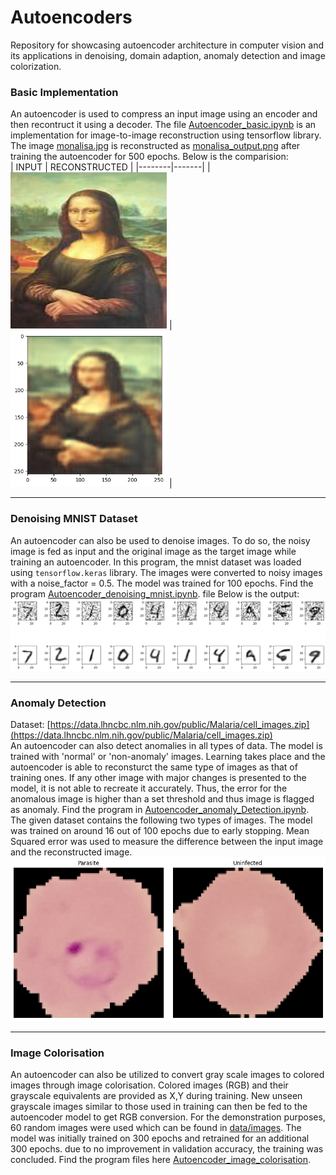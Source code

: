 # Autoencoders
Repository for showcasing autoencoder architecture in computer vision and its applications in denoising, domain adaption, anomaly detection and image colorization.

### Basic Implementation
An autoencoder is used to compress an input image using an encoder and then recontruct it using a decoder. The file [Autoencoder_basic.ipynb](./Autoencoder_basic.ipynb) is an implementation for image-to-image reconstruction using tensorflow library. The image [monalisa.jpg](./data/monalisa.jpg) is reconstructed as [monalisa_output.png](./data/monalisa_output.png) after training the autoencoder for 500 epochs.
Below is the comparision: <br> 
| INPUT | RECONSTRUCTED |
|--------|-------|
| <img src="https://github.com/Parth-D3/Autoencoders/blob/main/data/monalisa.jpg" width="250" height = "250"/> | <img src="https://github.com/Parth-D3/Autoencoders/blob/main/data/monalisa_output.png" width="250" height = "250"/> |
<hr>

### Denoising MNIST Dataset
An autoencoder can also be used to denoise images. To do so, the noisy image is fed as input and the original image as the target image while training an autoencoder. In this program, the mnist dataset was loaded using `tensorflow.keras` library. The images were converted to noisy images with a noise_factor = 0.5. The model was trained for 100 epochs. Find the program  [Autoencoder_denoising_mnist.ipynb](./Autoencoder_denoising_mnist.ipynb). file Below is the output: <br>
<img src="https://github.com/Parth-D3/Autoencoders/blob/main/data/autoencoder_mnist.png" />
<hr>

### Anomaly Detection
Dataset: [https://data.lhncbc.nlm.nih.gov/public/Malaria/cell_images.zip](https://data.lhncbc.nlm.nih.gov/public/Malaria/cell_images.zip)  <br>
An autoencoder can also detect anomalies in all types of data. The model is trained with 'normal' or 'non-anomaly' images. Learning takes place and the autoencoder is able to reconsturct the same type of images as that of training ones. If any other image with major changes is presented to the model, it is not able to recreate it accurately. Thus, the error for the anomalous image is higher than a set threshold and thus image is flagged as anomaly. Find the program in [Autoencoder_anomaly_Detection.ipynb](./Autoencoder_anomaly_Detection.ipynb).<br>
The given dataset contains the following two types of images. The model was trained on around 16 out of 100 epochs due to early stopping. Mean Squared error was used to measure the difference between the input image and the reconstructed image. 
<img src="https://github.com/Parth-D3/Autoencoders/blob/main/data/malaria.png" />
<hr>

### Image Colorisation
An autoencoder can also be utilized to convert gray scale images to colored images through image colorisation. Colored images (RGB) and their grayscale equivalents are provided as X,Y during training. New unseen grayscale images similar to those used in training can then be fed to the autoencoder model to get RGB conversion. For the demonstration purposes, 60 random images were used which can be found in [data/images](./data/images). The model was initially trained on 300 epochs and retrained for an additional 300 epochs. due to no improvement in validation accuracy, the training was concluded. Find the program files here [Autoencoder_image_colorisation](./Autoencoder_image_colorisation.ipynb).
